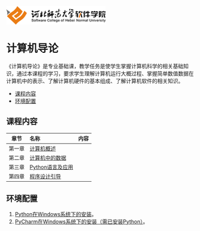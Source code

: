 <img src="./image/logo.png" height="50" /> 

# 计算机导论 


《计算机导论》是专业基础课，教学任务是使学生掌握计算机科学的相关基础知识，通过本课程的学习，要求学生理解计算机运行大概过程、掌握简单数值数据在计算机中的表示、了解计算机硬件的基本组成、了解计算机软件的相关知识。

- [课程内容](#课程内容)
- [环境配置](#环境配置)

## 课程内容

| 章节 | 名称 | 内容 |
|:---:|:---|:---|
| 第一章 | [计算机概述](./materials/pdf/ch01/ch01.pdf) ||
| 第二章 | [计算机中的数据](./materials/pdf/ch02/ch02.pdf) ||
| 第三章 | [Python语言及应用](./materials/pdf/ch03/ch03.pdf) ||
| 第四章 | [程序设计引导](./materials/pdf/ch04/ch04.pdf) ||


## 环境配置


1. [Python在Windows系统下的安装](./materials/exper/install-python)。
2. [PyCharm在Windows系统下的安装（需已安装Python）](./materials/exper/install-pycharm)。